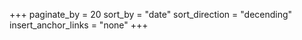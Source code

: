 +++
paginate_by = 20
sort_by = "date"
sort_direction = "decending"
insert_anchor_links = "none"
+++
